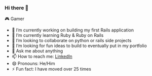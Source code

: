 
### Hi there 👋
🎮 Gamer
 
- 🔭 I’m currently working on building my first Rails application
- 🌱 I’m currently learning Ruby & Ruby on Rails
- 👯 I’m looking to collaborate on python or rails side projects
- 🤔 I’m looking for fun ideas to build to eventually put in my portfolio
- 💬 Ask me about anything
- 📫 How to reach me: [LinkedIn](https://www.linkedin.com/in/rlarnold3/)
- 😄 Pronouns: He/Him
- ⚡ Fun fact: I have moved over 25 times

